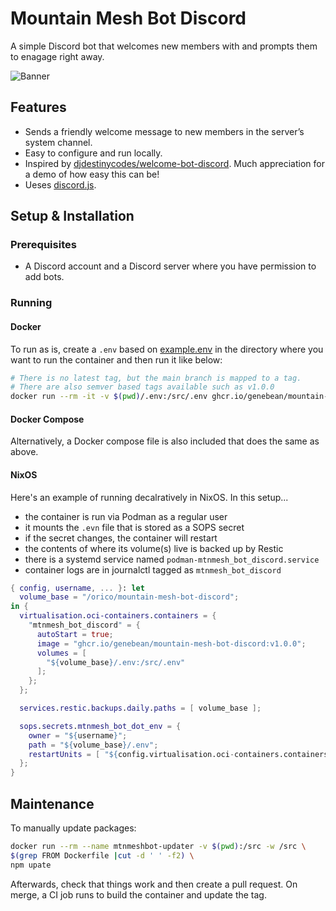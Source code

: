 # Mountain Mesh Bot Discord

A simple Discord bot that welcomes new members with and prompts them to enagage right away.

![Banner](./assets/Bot_Banner_Dark-Discord.png)

## Features

- Sends a friendly welcome message to new members in the server’s system channel.
- Easy to configure and run locally.
- Inspired by [djdestinycodes/welcome-bot-discord](https://github.com/djdestinycodes/welcome-bot-discord). Much appreciation for a demo of how easy this can be!
- Ueses [discord.js](https://discord.js.org/).

## Setup & Installation

### Prerequisites

- A Discord account and a Discord server where you have permission to add bots.

### Running

#### Docker

To run as is, create a `.env` based on [example.env](./example.env) in the directory where you want to run the container and then run it like below:

```bash
# There is no latest tag, but the main branch is mapped to a tag.
# There are also semver based tags available such as v1.0.0
docker run --rm -it -v $(pwd)/.env:/src/.env ghcr.io/genebean/mountain-mesh-bot-discord:v1.0.0
```

#### Docker Compose

Alternatively, a Docker compose file is also included that does the same as above.

#### NixOS

Here's an example of running decalratively in NixOS. In this setup...

- the container is run via Podman as a regular user
- it mounts the `.evn` file that is stored as a SOPS secret
- if the secret changes, the container will restart
- the contents of where its volume(s) live is backed up by Restic
- there is a systemd service named `podman-mtnmesh_bot_discord.service`
- container logs are in journalctl tagged as `mtnmesh_bot_discord`

```nix
{ config, username, ... }: let
  volume_base = "/orico/mountain-mesh-bot-discord";
in {
  virtualisation.oci-containers.containers = {
    "mtnmesh_bot_discord" = {
      autoStart = true;
      image = "ghcr.io/genebean/mountain-mesh-bot-discord:v1.0.0";
      volumes = [
        "${volume_base}/.env:/src/.env"
      ];
    };
  };

  services.restic.backups.daily.paths = [ volume_base ];

  sops.secrets.mtnmesh_bot_dot_env = {
    owner = "${username}";
    path = "${volume_base}/.env";
    restartUnits = [ "${config.virtualisation.oci-containers.containers.mtnmesh_bot_discord.serviceName}" ];
  };
}
```

## Maintenance

To manually update packages:

```bash
docker run --rm --name mtnmeshbot-updater -v $(pwd):/src -w /src \
$(grep FROM Dockerfile |cut -d ' ' -f2) \
npm upate
```

Afterwards, check that things work and then create a pull request. On merge, a CI job runs to build the container and update the tag.
